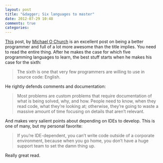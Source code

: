 ```yaml
---
layout: post
title: "&dagger; Six languages to master"
date: 2012-07-29 10:48
comments: true
categories: 
---
```


[This][post] post, by [Michael O Church][church] is an excellent post on being a better programmer and full of a lot more awesome
than the title implies.  You need to read the entire thing. After he makes the case for which five programming languages to learn, the best stuff starts when he makes his case for the sixth:

> The sixth is one that very few programmers are willing to use in source code: English.

He rightly defends comments and documentation:

> Most problems are custom problems that require documentation of what is being solved, why, and how. People need to know, when they read code, what they’re looking at; otherwise, they’re going to waste a massive amount of time focusing on details that aren’t relevant.  

And makes very salient points about depending on IDEs to develop.  This is one of many, but my personal favorite:
> If you’re IDE-dependent, you can’t write code outside of a corporate environment, because when you go home, you don’t have a huge support team to set the damn thing up.

Really great read.

[post]: https://michaelochurch.wordpress.com/2012/07/27/six-languages-to-master/
[church]: https://michaelochurch.wordpress.com/

